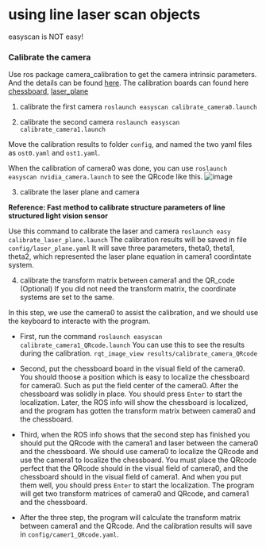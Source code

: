 # using line laser scan objects

easyscan is NOT easy!

### Calibrate the camera
Use ros package camera_calibration to get the camera intrinsic parameters. And the details can be found [here](http://wiki.ros.org/camera_calibration/Tutorials/MonocularCalibration). The calibration boards can found here [chessboard](./files/chessboard.pdf), [laser_plane](./files/laser_calibration(8x3)_20mm.pdf) 
1. calibrate the first camera
```roslaunch easyscan calibrate_camera0.launch```

2. calibrate the second camera
```roslaunch easyscan calibrate_camera1.launch```

Move the calibration results to folder `config`, and named the two yaml files as `ost0.yaml` and `ost1.yaml`.


When the calibration of camera0 was done, you can use
```roslaunch easyscan nvidia_camera.launch```
to see the QRcode like this.
![image](./files/show_qrcode.png) 

3. calibrate the laser plane and camera

**Reference: Fast method to calibrate structure parameters of line structured light vision sensor**

Use this command to calibrate the laser and camera
```roslaunch easy calibrate_laser_plane.launch```
The calibration results will be saved in file `config/laser_plane.yaml`
It will save three parameters, theta0, theta1, theta2, which represented the laser plane equation in camera1 coordintate system.

4. calibrate the transform matrix between camera1 and the QR_code (Optional)
If you did not need the transform matrix, the coordinate systems are set to the same. 

In this step, we use the camera0 to assist the calibration, and we should use the keyboard to interacte with the program. 
* First, run the command
```roslaunch easyscan calibrate_camera1_QRcode.launch```
You can use this to see the results during the calibration.
```rqt_image_view results/calibrate_camera_QRcode```

* Second, put the chessboard board in the visual field of the camera0. You should thoose a position which is easy to localize the chessboard for camera0. Such as put the field center of the camera0. After the chessboard was solidly in place. You should press `Enter` to start the localization. Later, the ROS info will show the chessboard is localized, and the program has gotten the transform matrix between camera0 and the chessboard. 

* Third, when the ROS info shows that the second step has finished you should put the QRcode with the camera1 and laser between the camera0 and the chessboard. We should use camera0 to localize the QRcode and use the camera1 to localize the chessboard. You must place the QRcode perfect that the QRcode should in the visual field of camera0, and the chessboard should in the visual field of camera1. And when you put them well, you should press `Enter` to start the localization. The program will get two transform matrices of camera0 and QRcode, and camera1 and the chessboard.

* After the three step, the program will calculate the transform matrix between camera1 and the QRcode. And the calibration results will save in `config/camer1_QRcode.yaml`. 






